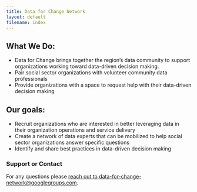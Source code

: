 ```yaml
---
title: Data for Change Network
layout: default
filename: index
--- 
```


## What We Do: 
- Data for Change brings together the region’s data community to support organizations working toward data-driven decision making. 
- Pair social sector organizations with volunteer community data professionals
- Provide organizations with a space to request help with their data-driven decision making

## Our goals: 
- Recruit organizations who are interested in better leveraging data in their organization operations and service delivery
- Create a network of data experts that can be mobilized to help social sector organizations answer specific questions
- Identify and share best practices in data-driven decision making

### Support or Contact
For any questions please [reach out to data-for-change-network@googlegroups.com](mailto:data-for-change-network@googlegroups.com).
